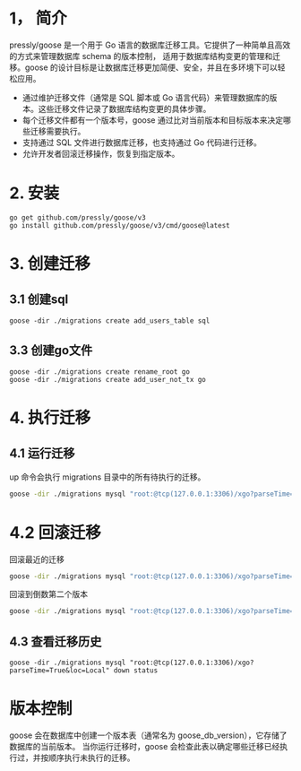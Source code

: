 # 1， 简介
pressly/goose 是一个用于 Go 语言的数据库迁移工具。它提供了一种简单且高效的方式来管理数据库 schema 的版本控制，
适用于数据库结构变更的管理和迁移。goose 的设计目标是让数据库迁移更加简便、安全，并且在多环境下可以轻松应用。

* 通过维护迁移文件（通常是 SQL 脚本或 Go 语言代码）来管理数据库的版本。这些迁移文件记录了数据库结构变更的具体步骤。
* 每个迁移文件都有一个版本号，goose 通过比对当前版本和目标版本来决定哪些迁移需要执行。
* 支持通过 SQL 文件进行数据库迁移，也支持通过 Go 代码进行迁移。
* 允许开发者回滚迁移操作，恢复到指定版本。

# 2. 安装
```
go get github.com/pressly/goose/v3
go install github.com/pressly/goose/v3/cmd/goose@latest
```

# 3. 创建迁移
## 3.1 创建sql
```shell
goose -dir ./migrations create add_users_table sql
```

## 3.3 创建go文件
```shell
goose -dir ./migrations create rename_root go
goose -dir ./migrations create add_user_not_tx go
```
# 4. 执行迁移
## 4.1 运行迁移
up 命令会执行 migrations 目录中的所有待执行的迁移。

```sh
goose -dir ./migrations mysql "root:@tcp(127.0.0.1:3306)/xgo?parseTime=True&loc=Local" up
```

# 4.2 回滚迁移

回滚最近的迁移
```sh
goose -dir ./migrations mysql "root:@tcp(127.0.0.1:3306)/xgo?parseTime=True&loc=Local" down
```

回滚到倒数第二个版本
```sh
goose -dir ./migrations mysql "root:@tcp(127.0.0.1:3306)/xgo?parseTime=True&loc=Local" down 2
```

## 4.3 查看迁移历史
```shell
goose -dir ./migrations mysql "root:@tcp(127.0.0.1:3306)/xgo?parseTime=True&loc=Local" down status
```


# 版本控制
goose 会在数据库中创建一个版本表（通常名为 goose_db_version），它存储了数据库的当前版本。
当你运行迁移时，goose 会检查此表以确定哪些迁移已经执行过，并按顺序执行未执行的迁移。
